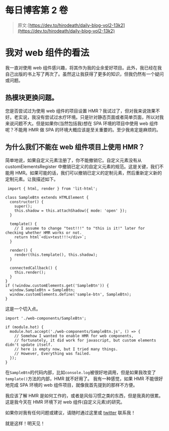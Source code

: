 # 每日博客第 2 卷

> 原文:[https://dev.to/hirodeath/daily-blog-vol2-13k2](https://dev.to/hirodeath/daily-blog-vol2-13k2)

# 我对 web 组件的看法

我一直对使用 web 组件感兴趣，将其作为我的业余爱好项目。此外，我已经在我自己出版的书上写了两次了。虽然这让我获得了更多的知识，但我仍然有一个疑问或问题。

## 热模块更换问题。

您是否尝试过为使用 web 组件的项目设置 HMR？我试过了，但对我来说效果不好。老实说，我没有尝试过水疗环境。只是针对静态页面或者简单页面，所以对我来说问题不大。但是如果你(当然包括我)想在 SPA 环境的项目中使用 web 组件呢？不能用 HMR 做 SPA 的环境大概应该是至关重要的。至少我肯定是麻烦的。

## 为什么我们不能在 web 组件项目上使用 HMR？

简单地说，如果自定义元素注册了，你不能撤销它。自定义元素没有从 customElementsRegister 中撤销已定义的自定义元素的规范。这是关键，我们不能用 HMR。如果可能的话，我们可以撤销已定义的定制元素，然后重新定义新的定制元素。让我描述如下。

```
 import { html, render } from 'lit-html';

class SampleBtn extends HTMLElement {
  constructor() {
    super();
    this.shadow = this.attachShadow({ mode: 'open' });
  }

  template() {
    // I assume to change "test!!!" to "this is it!" later for checking whether HMR works or not.
    return html`<div>test!!!</div>`;
  }

  render() {
    render(this.template(), this.shadow);
  }

  connectedCallback() {
    this.render();
  }
}
if (!window.customElements.get('SampleBtn')) {
  window.SampleBtn = SampleBtn;
  window.customElements.define('sample-btn', SampleBtn);
} 
```

这是一个切入点。

```
import './web-components/SampleBtn';

if (module.hot) {
  module.hot.accept('./web-components/SampleBtn.js', () => {
    // Somehow I wanted to enable HMR for web components,
    // fortunately, it did work for javascript, but custom elements didn't update itself.
    // here is empty now, but I tried many things.
    // However, Everything was failed.
  });
} 
```

在`SampleBtn`的代码内部，比如`console.log`被很好地调用，但是如果我改变了`template()`方法的内部，HMR 就不好用了。
我有一种感觉，如果 HMR 不能很好地完成 SPA 环境的 web 组件项目，就像我首先提到的那样不方便。

我应该了解 HMR 是如何工作的，或者是风俗习惯之类的东西，但是我真的很累。这是我今天在 HMR 环境下对 web 组件(自定义元素)的研究。

如果你对我有任何问题或建议，请随时通过这里或 [twitter](https://twitter.com/hirodeath) 联系我！

就是这样！明天见！